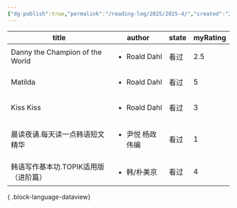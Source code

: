 ```yaml
---
{"dg-publish":true,"permalink":"/reading-log/2025/2025-4/","created":"2025-06-07T13:52:04.708+08:00"}
---
```


| title                           | author                       | state | myRating |
| ------------------------------- | ---------------------------- | ----- | -------- |
| Danny the Champion of the World | <ul><li>Roald Dahl</li></ul> | 看过    | 2.5      |
| Matilda                         | <ul><li>Roald Dahl</li></ul> | 看过    | 5        |
| Kiss Kiss                       | <ul><li>Roald Dahl</li></ul> | 看过    | 3        |
| 晨读夜诵.每天读一点韩语短文精华                | <ul><li>尹悦 杨政伟编</li></ul>    | 看过    | 1        |
| 韩语写作基本功.TOPIK适用版（进阶篇）           | <ul><li>韩/朴美京</li></ul>      | 看过    | 4        |

{ .block-language-dataview}